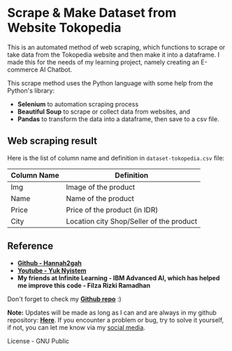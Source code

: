 # **Scrape & Make Dataset from Website Tokopedia**

This is an automated method of web scraping, which functions to scrape or take data from the Tokopedia website and then make it into a dataframe. I made this for the needs of my learning project, namely creating an E-commerce AI Chatbot.

This scrape method uses the Python language with some help from the Python's library:
- **Selenium** to automation scraping process
- **Beautiful Soup** to scrape or collect data from websites, and
- **Pandas** to transform the data into a dataframe, then save to a csv file.

## **Web scraping result**
Here is the list of column name and definition in `dataset-tokopedia.csv` file:

  |Column Name|Definition                                         |                          
|-----------|---------------------------------------------------|
|Img    |Image of the product                                   |
|Name     |Name of the product                                |
|Price      |Price of the product (in IDR)                      |
|City       |Location city Shop/Seller of the product                  |      |Lokasi     |City or state of the shop/seller                   |   


## **Reference**

- [**Github - Hannah2gah**](https://github.com/hannah2gah/web-scraping-tokopedia)
- [**Youtube - Yuk Nyistem**](https://youtu.be/ARJ3f0bbcqU?si=XlBnAP52DbSrJx1E)
- **My friends at Infinite Learning - IBM Advanced AI, which has helped me improve this code - Filza Rizki Ramadhan**


Don't forget to check my [**Github repo**](https://github.com/michaelchndra) :)


**Note:**
Updates will be made as long as I can and are always in my github repository: [**Here**](https://github.com/michaelchndra/Scraping-Make-Dataset-from-Tokopedia).
If you encounter a problem or bug, try to solve it yourself, if not, you can let me know via my [social media](https://linktree-mindra.vercel.app).

License - GNU Public
